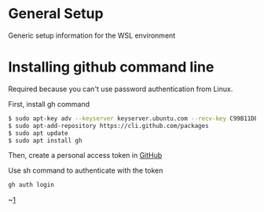# General Setup
Generic setup information for the WSL environment

# Installing github command line
Required because you can't use password authentication from Linux.

First, install gh command

```bash
$ sudo apt-key adv --keyserver keyserver.ubuntu.com --recv-key C99B11DEB97541F0
$ sudo apt-add-repository https://cli.github.com/packages
$ sudo apt update
$ sudo apt install gh
```

Then, create a personal access token in [GitHub](https://github.com/settings/tokens/new)

Use sh command to authenticate with the token

```bash
gh auth login
```

~[1](img/1.png)